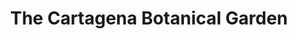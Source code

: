 ---
layout: home
klass: compositionBlocks
title: The Cartagena Botanical Garden
description: 
background:  assets/images/_DSC6562.jpeg
height: 70hv
navbar:
    color: white
    hasWhiteText: false
    floating: true
composition:
  - type: heroImage
  - type: split
    data: The-Garden.TheGarden
  - type: split
    data: The-Garden.Mission
  - type: split
    data: The-Garden.polarBear
permalink: /the-garden
lang-ref: the-garden
---